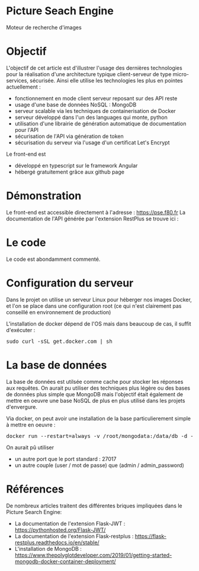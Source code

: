 # Picture Seach Engine
Moteur de recherche d'images

# Objectif
L'objectif de cet article est d'illustrer l'usage des dernières technologies pour la réalisation d'une architecture typique client-serveur de type micro-services, sécurisée. Ainsi elle utilise 
les technologies les plus en pointes actuellement :
- fonctionnement en mode client serveur reposant sur des API reste
- usage d'une base de données NoSQL : MongoDB
- serveur scalable via les techniques de containerisation de Docker
- serveur développé dans l'un des languages qui monte, python
- utilisation d'une librairie de génération automatique de documentation pour l'API
- sécurisation de l'API via génération de token
- sécurisation du serveur via l'usage d'un certificat Let's Encrypt

Le front-end est 
- développé en typescript sur le framework Angular
- hébergé gratuitement grâce aux github page

# Démonstration
Le front-end est accessible directement à l'adresse : https://pse.f80.fr
La documentation de l'API générée par l'extension RestPlus se trouve ici : 


# Le code
Le code est abondamment commenté. 

# Configuration du serveur
Dans le projet on utilise un serveur Linux pour héberger nos images Docker, et l'on se place dans une configuration root
(ce qui n'est clairement pas conseillé en environnement de production)

L'installation de docker dépend de l'OS mais dans beaucoup de cas, il suffit d'exécuter :
<pre>
sudo curl -sSL get.docker.com | sh
</pre>

# La base de données
La base de données est utilsée comme cache pour stocker les réponses aux requêtes. 
On aurait pu utiliser des techniques plus légère ou des bases de données plus simple
que MongoDB mais l'objectif était également de mettre en oeuvre une base NoSQL de plus
en plus utilisé dans les projets d'envergure.

Via docker, on peut avoir une installation de la base particulierement simple à mettre en
oeuvre :
<pre>
docker run --restart=always -v /root/mongodata:/data/db -d -p 27017:27017 --name mongodb -e MONGO_INITDB_ROOT_USERNAME=admin -e MONGO_INITDB_ROOT_PASSWORD=admin_password mongo
</pre>
On aurait pû utiliser
- un autre port que le port standard : 27017 
- un autre couple (user / mot de passe) que (admin / admin_password)

# Références
De nombreux articles traitent des différentes briques 
impliquées dans le Picture Search Engine:
- La documentation de l'extension Flask-JWT : https://pythonhosted.org/Flask-JWT/
- La documentation de l'extension Flask-restplus : https://flask-restplus.readthedocs.io/en/stable/
- L'installation de MongoDB : https://www.thepolyglotdeveloper.com/2019/01/getting-started-mongodb-docker-container-deployment/
 

